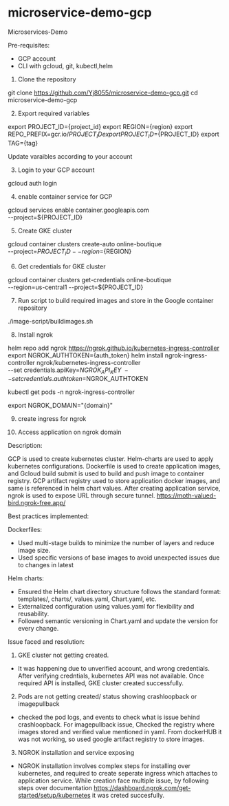 # microservice-demo-gcp
Microservices-Demo

Pre-requisites:

-	GCP account
-	CLI with gcloud, git, kubectl,helm

1.	Clone the repository

git clone https://github.com/Yj8055/microservice-demo-gcp.git
cd microservice-demo-gcp


2.	Export required variables

export PROJECT_ID={project_id}
export REGION={region}
export REPO_PREFIX=gcr.io/${PROJECT_ID}
export PROJECT_ID=${PROJECT_ID}
export TAG={tag}

Update varaibles according to your account

3.	Login to your GCP account

gcloud auth login


4.	enable container service for GCP

gcloud services enable container.googleapis.com \
  --project=${PROJECT_ID}

5.	Create GKE cluster

gcloud container clusters create-auto online-boutique \
  --project=${PROJECT_ID} --region=${REGION}

6.	Get credentials for GKE cluster

gcloud container clusters get-credentials online-boutique\
    --region=us-central1 --project=${PROJECT_ID}

7.	Run script to build required images and store in the Google container repository

./image-script/buildimages.sh


8.	Install ngrok 

helm repo add ngrok https://ngrok.github.io/kubernetes-ingress-controller
export NGROK_AUTHTOKEN={auth_token}
helm install ngrok-ingress-controller ngrok/kubernetes-ingress-controller \
	--set credentials.apiKey=$NGROK_API_KEY \
	--set credentials.authtoken=$NGROK_AUTHTOKEN

kubectl get pods -n ngrok-ingress-controller

export NGROK_DOMAIN="{domain}"

9.	create ingress for ngrok



10.	Access application on ngrok domain


Description:

GCP is used to create kubernetes cluster.
Helm-charts are used to apply kubernetes configurations.
Dockerfile is used to create application images, and Gcloud build submit is used to build and push image to container registry.
GCP artifact registry used to store application docker images, and same is referenced in helm chart values.
After creating application service, ngrok is used to expose URL through secure tunnel. https://moth-valued-bird.ngrok-free.app/

Best practices implemented:

Dockerfiles:
- Used multi-stage builds to minimize the number of layers and reduce image size.
- Used specific versions of base images to avoid unexpected issues due to changes in latest

Helm charts:
- Ensured the Helm chart directory structure follows the standard format: templates/, charts/, values.yaml, Chart.yaml, etc.
- Externalized configuration using values.yaml for flexibility and reusability.
- Followed semantic versioning in Chart.yaml and update the version for every change.

Issue faced and resolution:
1. GKE cluster not getting created.
  - It was happening due to unverified account, and wrong credentials. After verifying credntials, kubernetes API was not available.
    Once required API is installed, GKE cluster created successfully.
2. Pods are not getting created/ status showing crashloopback or imagepullback
  - checked the pod logs, and events to check what is issue behind crashloopback. For imagepullback issue, Checked the registry where images stored and verified value mentioned in yaml. From dockerHUB it was not working, so used google artifact registry to store images.
3. NGROK installation and service exposing 
  - NGROK installation involves complex steps for installing over kubernetes, and required to create seperate ingress which attaches to application service. 
    While creation face multiple issue, by following steps over documentation https://dashboard.ngrok.com/get-started/setup/kubernetes it was creted succesfully.
